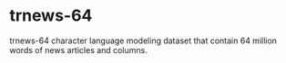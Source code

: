 # trnews-64
trnews-64 character language modeling dataset that contain 64 million words of news articles and columns.
